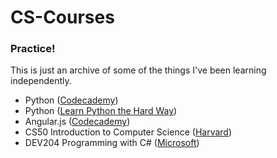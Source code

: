 # CS-Courses
### Practice!

This is just an archive of some of the things I've been learning independently.

* Python ([Codecademy](http://www.codecademy.com/tracks/python))
* Python ([Learn Python the Hard Way](http://learnpythonthehardway.org/book/))
* Angular.js ([Codecademy](http://www.codecademy.com/learn/learn-angularjs))
* CS50 Introduction to Computer Science ([Harvard](https://www.edx.org/course/introduction-computer-science-harvardx-cs50x))
* DEV204 Programming with C# ([Microsoft](https://www.edx.org/course/programming-c-microsoft-dev204x))